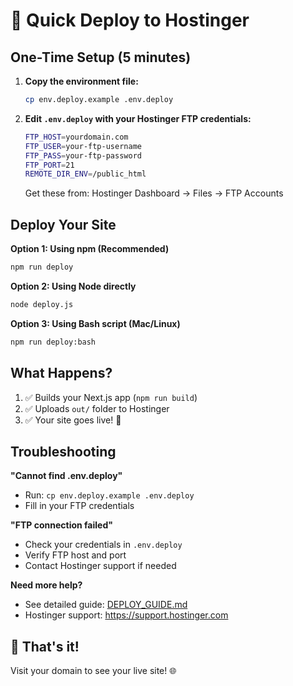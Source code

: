 # 🚀 Quick Deploy to Hostinger

## One-Time Setup (5 minutes)

1. **Copy the environment file:**
   ```bash
   cp env.deploy.example .env.deploy
   ```

2. **Edit `.env.deploy` with your Hostinger FTP credentials:**
   ```bash
   FTP_HOST=yourdomain.com
   FTP_USER=your-ftp-username
   FTP_PASS=your-ftp-password
   FTP_PORT=21
   REMOTE_DIR_ENV=/public_html
   ```

   Get these from: Hostinger Dashboard → Files → FTP Accounts

## Deploy Your Site

**Option 1: Using npm (Recommended)**
```bash
npm run deploy
```

**Option 2: Using Node directly**
```bash
node deploy.js
```

**Option 3: Using Bash script (Mac/Linux)**
```bash
npm run deploy:bash
```

## What Happens?

1. ✅ Builds your Next.js app (`npm run build`)
2. ✅ Uploads `out/` folder to Hostinger
3. ✅ Your site goes live! 🎉

## Troubleshooting

**"Cannot find .env.deploy"**
- Run: `cp env.deploy.example .env.deploy`
- Fill in your FTP credentials

**"FTP connection failed"**
- Check your credentials in `.env.deploy`
- Verify FTP host and port
- Contact Hostinger support if needed

**Need more help?**
- See detailed guide: [DEPLOY_GUIDE.md](./DEPLOY_GUIDE.md)
- Hostinger support: https://support.hostinger.com

## 🎯 That's it!

Visit your domain to see your live site! 🌐

